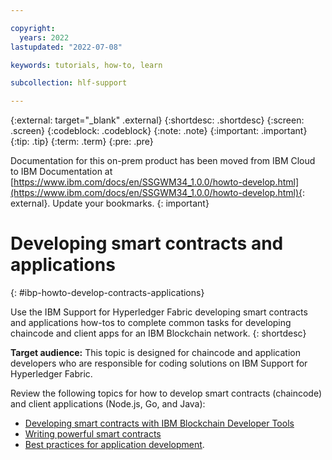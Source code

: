 ```yaml
---

copyright:
  years: 2022
lastupdated: "2022-07-08"

keywords: tutorials, how-to, learn

subcollection: hlf-support

---
```


{:external: target="_blank" .external}
{:shortdesc: .shortdesc}
{:screen: .screen}
{:codeblock: .codeblock}
{:note: .note}
{:important: .important}
{:tip: .tip}
{:term: .term}
{:pre: .pre}




Documentation for this on-prem product has been moved from IBM Cloud to IBM Documentation at [https://www.ibm.com/docs/en/SSGWM34_1.0.0/howto-develop.html](https://www.ibm.com/docs/en/SSGWM34_1.0.0/howto-develop.html){: external}. Update your bookmarks.
{: important}

# Developing smart contracts and applications
{: #ibp-howto-develop-contracts-applications}

Use the IBM Support for Hyperledger Fabric developing smart contracts and applications how-tos to complete common 
tasks for developing chaincode and client apps for an IBM Blockchain network. 
{: shortdesc}

**Target audience:** This topic is designed for chaincode and application developers who are responsible for coding solutions on IBM Support for Hyperledger Fabric.

Review the following topics for how to develop smart contracts (chaincode) and client applications (Node.js, Go, and Java): 

- [Developing smart contracts with IBM Blockchain Developer Tools](vscode-extension.md)
- [Writing powerful smart contracts](write-powerful-smart-contracts.md)
- [Best practices for application development](best_practices.md). 
